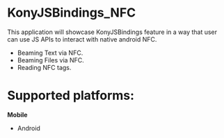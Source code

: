 # KonyJSBindings_NFC
This application will showcase KonyJSBindings feature in a way that user can use JS APIs to interact with native android NFC.

  - Beaming Text via NFC.
  - Beaming Files via NFC.
  - Reading NFC tags.

# Supported platforms:
**Mobile**
 * Android
